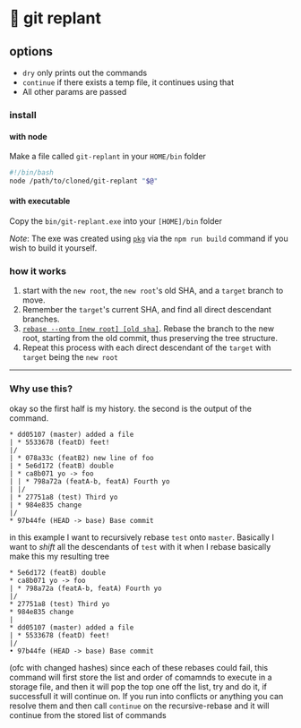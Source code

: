 # 🌱 git replant



## options
- `dry` only prints out the commands
- `continue` if there exists a temp file, it continues using that
- All other params are passed




### install

#### with node
Make a file called `git-replant` in your `HOME/bin` folder

```bash
#!/bin/bash
node /path/to/cloned/git-replant "$@"
```

#### with executable
Copy the `bin/git-replant.exe` into your `[HOME]/bin` folder

*Note*: The exe was created using [`pkg`](https://www.npmjs.com/package/pkg) via the `npm run build` command if you wish to build it yourself.




### how it works

1. start with the `new root`, the `new root`'s old SHA, and a `target` branch to move.
1. Remember the `target`'s current SHA, and find all direct descendant branches.
1. [`rebase --onto [new root] [old sha]`](https://stackoverflow.com/questions/29914052/i-cant-understand-the-behaviour-of-git-rebase-onto). Rebase the branch to the new root, starting from the old commit, thus preserving the tree structure.
1. Repeat this process with each direct descendant of the `target` with `target` being the `new root`

---------------


### Why use this?

okay so the first half is my history. the second is the output of the command.

```
* dd05107 (master) added a file
| * 5533678 (featD) feet!
|/
| * 078a33c (featB2) new line of foo
| * 5e6d172 (featB) double
| * ca8b071 yo -> foo
| | * 798a72a (featA-b, featA) Fourth yo
| |/
| * 27751a8 (test) Third yo
| * 984e835 change
|/
* 97b44fe (HEAD -> base) Base commit
```

in this example I want to recursively rebase `test` onto `master`. Basically I want to _shift_ all the descendants of `test` with it when I rebase
basically make this my resulting tree

```* 078a33c (featB2) new line of foo
* 5e6d172 (featB) double
* ca8b071 yo -> foo
| * 798a72a (featA-b, featA) Fourth yo
|/
* 27751a8 (test) Third yo
* 984e835 change
|
* dd05107 (master) added a file
| * 5533678 (featD) feet!
|/
• 97b44fe (HEAD -> base) Base commit
```

(ofc with changed hashes)
since each of these rebases could fail, this command will first store the list and order of comamnds to execute in a storage file, and then it will pop the top one off the list, try and do it, if successfull it will continue on. If you run into conflicts or anything you can resolve them and then call `continue` on the recursive-rebase and it will continue from the stored list of commands